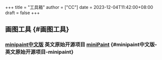 +++
title = "工具箱"
author = ["CC"]
date = 2023-12-04T11:42:00+08:00
draft = false
+++

## 画图工具 {#画图工具}


### [minipaint中文版](https://zaixianps.net/) 英文原始开源项目 [miniPaint](https://github.com/viliusle/miniPaint) {#minipaint中文版-英文原始开源项目-minipaint}

